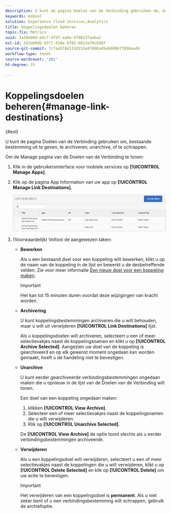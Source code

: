```yaml
---
description: U kunt de pagina Doelen van de Verbinding gebruiken om, bestaande bestemming uit te geven, te archiveren, unarchive, of te schrappen.
keywords: mobiel
solution: Experience Cloud Services,Analytics
title: Koppelingsdoelen beheren
topic-fix: Metrics
uuid: 3a38d40d-b4c7-4f9f-aa6e-979613faaba2
exl-id: 5d2ab0db-6371-434e-bf92-6013e78c8d8f
source-git-commit: 7cfaa5f6d1318151e87698a45eb6006f7850aad4
workflow-type: tm+mt
source-wordcount: '261'
ht-degree: 1%

---
```


# Koppelingsdoelen beheren{#manage-link-destinations}

{#eol}

U kunt de pagina Doelen van de Verbinding gebruiken om, bestaande bestemming uit te geven, te archiveren, unarchive, of te schrappen.

Om de Manage pagina van de Doelen van de Verbinding te tonen:

1. Klik in de gebruikersinterface voor mobiele services op **[!UICONTROL Manage Apps]**.
1. Klik op de pagina App Information van uw app op **[!UICONTROL Manage Link Destinations]**.

   ![Doelen koppelen](assets/link_destinations_list.png)

1. (Voorwaardelijk) Voltooi de aangewezen taken:

   * **Bewerken**

      Als u een bestaand doel voor een koppeling wilt bewerken, klikt u op de naam van de koppeling in de lijst en bewerkt u de desbetreffende velden. Zie voor meer informatie [Een nieuw doel voor een koppeling maken](/help/using/acquisition-main/c-manage-link-destinations/t-create-new-app-deep-link-destination.md).

      >[!IMPORTANT]
      >
      >Het kan tot 15 minuten duren voordat deze wijzigingen van kracht worden.

   * **Archivering**

      U kunt koppelingsbestemmingen archiveren die u wilt behouden, maar u wilt uit verwijderen **[!UICONTROL Link Destinations]** lijst.

      Als u koppelingsdoelen wilt archiveren, selecteert u een of meer selectievakjes naast de koppelingsnamen en klikt u op **[!UICONTROL Archive Selected]**. Aangezien uw doel van de koppeling is gearchiveerd en op elk gewenst moment ongedaan kan worden gemaakt, hoeft u de handeling niet te bevestigen.

   * **Unarchive**

      U kunt eerder gearchiveerde verbindingsbestemmingen ongedaan maken die u opnieuw in de lijst van de Doelen van de Verbinding wilt tonen.

      Een doel van een koppeling ongedaan maken:

      1. klikken **[!UICONTROL View Archive]**.
      1. Selecteer een of meer selectievakjes naast de koppelingsnamen die u wilt verwijderen.
      1. Klik op **[!UICONTROL Unarchive Selected]**.

      De **[!UICONTROL View Archive]** de optie toont slechts als u eerder verbindingsbestemmingen archiveerde.

   * **Verwijderen**

      Als u een koppelingsdoel wilt verwijderen, selecteert u een of meer selectievakjes naast de koppelingen die u wilt verwijderen, klikt u op **[!UICONTROL Delete Selected]** en klik op **[!UICONTROL Delete]** om uw actie te bevestigen.

      >[!IMPORTANT]
      >
      >Het verwijderen van een koppelingsdoel is **permanent**. Als u niet zeker bent of u een verbindingsbestemming wilt schrappen, gebruik de archiefoptie.
